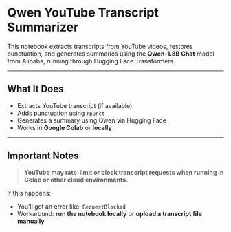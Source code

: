 # Qwen YouTube Transcript Summarizer

This notebook extracts transcripts from YouTube videos, restores punctuation, and generates summaries using the **Qwen-1.8B Chat** model from Alibaba, running through Hugging Face Transformers.

---

## What It Does

- Extracts YouTube transcript (if available)
- Adds punctuation using [`rpunct`](https://github.com/babthamotharan/rpunct)
- Generates a summary using Qwen via Hugging Face
- Works in **Google Colab** or **locally**

---

## Important Notes

> **YouTube may rate-limit or block transcript requests when running in Colab or other cloud environments.**

If this happens:
- You’ll get an error like: `RequestBlocked`
- Workaround: **run the notebook locally** or **upload a transcript file manually**




